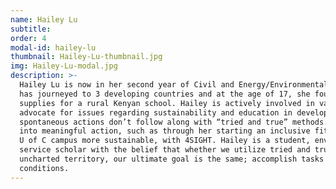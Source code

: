 ```yaml
---
name: Hailey Lu
subtitle: 
order: 4
modal-id: hailey-lu
thumbnail: Hailey-Lu-thumbnail.jpg
img: Hailey-Lu-modal.jpg
description: >-
  Hailey Lu is now in her second year of Civil and Energy/Environmental engineering at the University of Calgary, Hailey
  has journeyed to 3 developing countries and at the age of 17, she founded her own social enterprise; JAMBO, to fund
  supplies for a rural Kenyan school. Hailey is actively involved in various clubs and organizations, and is a tireless
  advocate for issues regarding sustainability and education in developing countries. She believes that often,
  spontaneous actions don’t follow along with “tried and true” methods. However her willingness to take risks has led
  into meaningful action, such as through her starting an inclusive fitness club, or through taking action to make the
  U of C campus more sustainable, with 4SIGHT. Hailey is a student, environmentalist, entrepreneur, and community
  service scholar with the belief that whether we utilize tried and true methods or be willing to risk exploring
  uncharted territory, our ultimate goal is the same; accomplish tasks while staying driven, even under poor road
  conditions.
---
```

